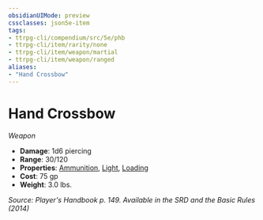 ```yaml
---
obsidianUIMode: preview
cssclasses: json5e-item
tags:
- ttrpg-cli/compendium/src/5e/phb
- ttrpg-cli/item/rarity/none
- ttrpg-cli/item/weapon/martial
- ttrpg-cli/item/weapon/ranged
aliases: 
- "Hand Crossbow"
---
```

# Hand Crossbow
*Weapon*  


- **Damage**: 1d6 piercing
- **Range**: 30/120
- **Properties**: [Ammunition](3-Mechanics/CLI/rules/item-properties.md#Ammunition), [Light](3-Mechanics/CLI/rules/item-properties.md#Light), [Loading](3-Mechanics/CLI/rules/item-properties.md#Loading)
- **Cost**: 75 gp
- **Weight**: 3.0 lbs.

*Source: Player's Handbook p. 149. Available in the <span title='Systems Reference Document (5.1)'>SRD</span> and the Basic Rules (2014)*